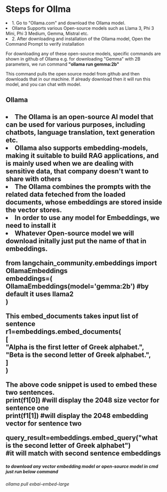 <h1>Steps for Ollma</h1>
<li>1. Go to "Ollama.com" and download the Ollama model.</li>
<li>Ollama Supports various Open-source models such as Llama 3, Phi 3 Mini, Phi 3 Medium, Gemma, Mistral etc.</li>
<li>2. After downloading and installation of the Ollama model, Open the Command Prompt to verify installation</li>
<p> For downloading any of these open-source models, specific commands are shown in github of Ollama e.g. for downloading "Gemma" with 2B parameters, we run command <b>"ollama run gemma:2b"</b></p><p>This command pulls the open source model from github and then downloads that in our machine. If already download then it will run this model, and you can chat with model.</p>
<h2>Ollama<h2>
<li>The Ollama is an open-source AI model that can be used for various purposes, including chatbots, language translation, text generation etc.</li>
<li>Ollama also supports embedding-models, making it suitable to build RAG applications, and is mainly used when we are dealing with sensitive data, that company doesn't want to share with others</li>
<li>The Ollama combines the prompts with the related data feteched from the loaded documents, whose embeddings are stored inside the vector stores.</li>
<li> In order to use any model for Embeddings, we need to install it</li>
<li>Whatever Open-source model we will download initally just put the name of that in embeddings.</li>

<p>from langchain_community.embeddings import OllamaEmbeddings<br>
embeddings=(<br>
    OllamaEmbeddings(model='gemma:2b') #by default it uses llama2 <br>
)<br>
</p>
<p>
This embed_documents takes input list of sentence<br>
r1=embeddings.embed_documents( <br>
    [<br>
        "Alpha is the first letter of Greek alphabet.",<br>
        "Beta is the second letter of Greek alphabet.",<br>
    ]<br>
)<br>
</p>
The above code snippet is used to embed these two sentences.<br>
print(f1[0]) #will display the 2048 size vector for sentence one<br>
print(f1[1]) #will display the 2048 embedding vector for sentence two<br>

query_result=embeddings.embed_query("what is the second letter of Greek alphabet")<br>
#it will match with second sentence embeddings <br>

<h5>to download any vector embedding model or open-source model in cmd just run below command</h5>
<h6>ollama pull exbai-embed-large</h6>
